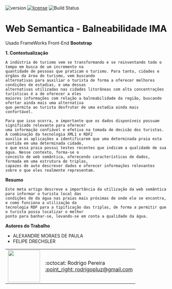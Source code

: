 ![version](https://img.shields.io/badge/version-1.0.0-blue.svg) 
[![license](https://img.shields.io/apm/l/vim-mode.svg)](LICENSE)
![Build Status](https://api.travis-ci.org/cakephp/app.png)

# Web Semantica - Balneabilidade IMA

Usado FrameWorks Front-End **Bootstrap**

**1. Contextualização**
```
A indústria de turismo vem se transformando e se reinventando todo o tempo em busca de um incremento na 
quantidade de pessoas que praticam o turismo. Para tanto, cidades e órgãos da área do turismo, vem buscando 
alternativas para auxiliar o turista de forma a oferecer melhores condições de estadias, e uma dessas 
alternativas utilizadas nas cidades litorâneas com alta concentrações turísticas é a de oferecer a eles 
maiores informações com relação a balneabilidade da região, buscando ofertar ainda mais uma alternativa 
que permita ao turista desfrutar de uma estadia ainda mais confortável.

Para que isso ocorra, e importante que os dados disponíveis possuam significado relevante para oferecer 
uma informação confiável e efetiva na tomada de decisão dos turistas. A combinação da tecnologia XML1 e RDF2 
auxilia as aplicações a identificarem que uma determinada praia esta contida em uma determinada cidade, 
e que essa praia possui testes recentes que indicam a qualidade de sua água. Nesse contexto, forma-se o 
conceito de web semântica, oferecendo características de dados, formada em uma estrutura de triplas, 
capazes de auto descrever dados e oferecer informações relevantes sobre o que eles realmente representam.
```

**Resumo** 
```
Este meta artigo descreve a importância da utilização da web semântica para informar o turista local das 
condições de da água nas praias mais próximas de onde ele se encontra, e como funciona a utilização da 
tecnologia RDF para a tipificação das triplas, de forma a permitir que o turista possa localizar o melhor 
ponto para banhar-se, levando-se em conta a qualidade da água.
```

**Autores do Trabalho**
- ALEXANDRE MORAES DE PAULA
- FELIPE DRECHSLER

<table>
  <tr>
    <td>
      <img src="https://avatars2.githubusercontent.com/u/8739638?s=460&v=4" width="100">
    </td>
    <td>
      :octocat: Rodrigo Pereira<br />
      <a href="mailto:rodrigopluz@gmail.com">:point_right: rodrigopluz@gmail.com</a><br />
    </td>
  </tr>
</table>



